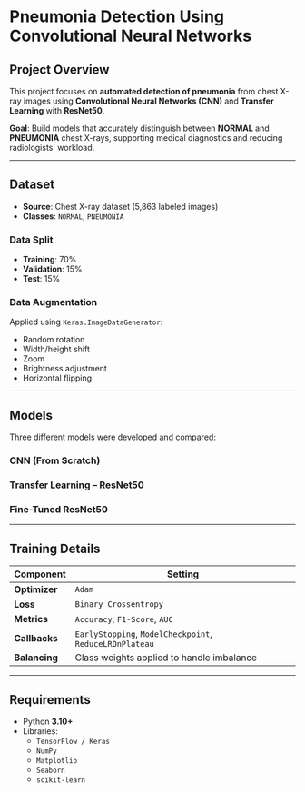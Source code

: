 # Pneumonia Detection Using Convolutional Neural Networks

## Project Overview

This project focuses on **automated detection of pneumonia** from chest X-ray images using **Convolutional Neural Networks (CNN)** and **Transfer Learning** with **ResNet50**.

**Goal**: Build models that accurately distinguish between **NORMAL** and **PNEUMONIA** chest X-rays, supporting medical diagnostics and reducing radiologists' workload.

---

## Dataset

- **Source**: Chest X-ray dataset (5,863 labeled images)
- **Classes**: `NORMAL`, `PNEUMONIA`

### Data Split
- **Training**: 70%  
- **Validation**: 15%  
- **Test**: 15%  

### Data Augmentation

Applied using `Keras.ImageDataGenerator`:
- Random rotation
- Width/height shift
- Zoom
- Brightness adjustment
- Horizontal flipping

---

## Models

Three different models were developed and compared:

### CNN (From Scratch)
### Transfer Learning – ResNet50
### Fine-Tuned ResNet50

---

## Training Details

| Component     | Setting                          |
|---------------|-----------------------------------|
| **Optimizer** | `Adam`                           |
| **Loss**      | `Binary Crossentropy`            |
| **Metrics**   | `Accuracy`, `F1-Score`, `AUC`    |
| **Callbacks** | `EarlyStopping`, `ModelCheckpoint`, `ReduceLROnPlateau` |
| **Balancing** | Class weights applied to handle imbalance |

---
## Requirements

- Python **3.10+**
- Libraries:
  - `TensorFlow / Keras`
  - `NumPy`
  - `Matplotlib`
  - `Seaborn`
  - `scikit-learn`

